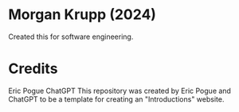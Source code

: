 # Morgan Krupp (2024)
Created this for software engineering.

# Credits
Eric Pogue
ChatGPT
This repository was created by Eric Pogue and ChatGPT to be a template for creating an "Introductions" website.


